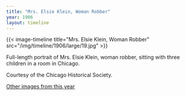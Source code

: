 ```yaml
---
title: "Mrs. Elsie Klein, Woman Robber"
year: 1906
layout: timeline
---
```


{{< image-timeline title="Mrs. Elsie Klein, Woman Robber" src="/img/timeline/1906/large/19.jpg" >}}


Full-length portrait of Mrs. Elsie Klein, woman robber, sitting with three children in a room in Chicago. 

Courtesy of the Chicago Historical Society. 

[Other images from this year](/historical/timeline/1906)